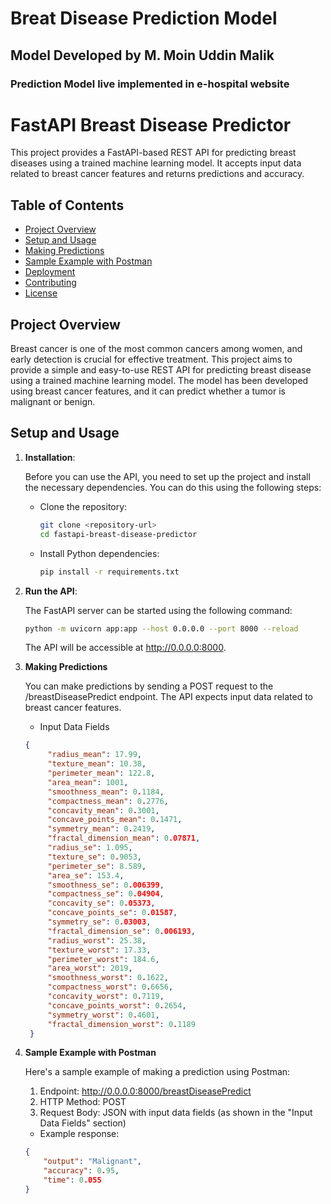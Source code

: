 # Breat Disease Prediction Model
## Model Developed by M. Moin Uddin Malik

### Prediction Model live implemented in e-hospital website

# FastAPI Breast Disease Predictor

This project provides a FastAPI-based REST API for predicting breast diseases using a trained machine learning model. It accepts input data related to breast cancer features and returns predictions and accuracy.

## Table of Contents

- [Project Overview](#project-overview)
- [Setup and Usage](#setup-and-usage)
- [Making Predictions](#making-predictions)
- [Sample Example with Postman](#sample-example-with-postman)
- [Deployment](#deployment)
- [Contributing](#contributing)
- [License](#license)

## Project Overview

Breast cancer is one of the most common cancers among women, and early detection is crucial for effective treatment. This project aims to provide a simple and easy-to-use REST API for predicting breast disease using a trained machine learning model. The model has been developed using breast cancer features, and it can predict whether a tumor is malignant or benign.

## Setup and Usage

1. **Installation**:

   Before you can use the API, you need to set up the project and install the necessary dependencies. You can do this using the following steps:

   - Clone the repository:

     ```bash
     git clone <repository-url>
     cd fastapi-breast-disease-predictor
     ```

   - Install Python dependencies:

     ```bash
     pip install -r requirements.txt
     ```

2. **Run the API**:

   The FastAPI server can be started using the following command:

   ```bash
   python -m uvicorn app:app --host 0.0.0.0 --port 8000 --reload
   ```

   The API will be accessible at http://0.0.0.0:8000.

3. **Making Predictions**

    You can make predictions by sending a POST request to the /breastDiseasePredict endpoint. The API expects input data related to breast cancer features.

    - Input Data Fields

   ```json
   {
        "radius_mean": 17.99,
        "texture_mean": 10.38,
        "perimeter_mean": 122.8,
        "area_mean": 1001,
        "smoothness_mean": 0.1184,
        "compactness_mean": 0.2776,
        "concavity_mean": 0.3001,
        "concave_points_mean": 0.1471,
        "symmetry_mean": 0.2419,
        "fractal_dimension_mean": 0.07871,
        "radius_se": 1.095,
        "texture_se": 0.9053,
        "perimeter_se": 8.589,
        "area_se": 153.4,
        "smoothness_se": 0.006399,
        "compactness_se": 0.04904,
        "concavity_se": 0.05373,
        "concave_points_se": 0.01587,
        "symmetry_se": 0.03003,
        "fractal_dimension_se": 0.006193,
        "radius_worst": 25.38,
        "texture_worst": 17.33,
        "perimeter_worst": 184.6,
        "area_worst": 2019,
        "smoothness_worst": 0.1622,
        "compactness_worst": 0.6656,
        "concavity_worst": 0.7119,
        "concave_points_worst": 0.2654,
        "symmetry_worst": 0.4601,
        "fractal_dimension_worst": 0.1189
    }
   ```
   
4. **Sample Example with Postman**
    
    Here's a sample example of making a prediction using Postman:

    1. Endpoint: http://0.0.0.0:8000/breastDiseasePredict
    2. HTTP Method: POST
    3. Request Body: JSON with input data fields (as shown in the "Input Data Fields" section)

    - Example response:

    ```json
    {
        "output": "Malignant",
        "accuracy": 0.95,
        "time": 0.055
    }
    ```